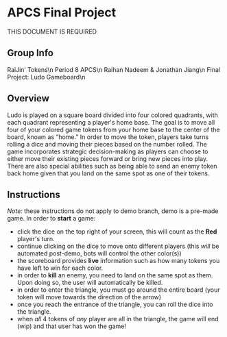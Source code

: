 # APCS Final Project
THIS DOCUMENT IS REQUIRED
## Group Info
RaiJin’ Tokens\n
Period 8 APCS\n
Raihan Nadeem & Jonathan Jiang\n
Final Project: Ludo Gameboard\n
## Overview
Ludo is played on a square board divided into four colored quadrants, with each quadrant representing a player's home base. The goal is to move all four of your colored game tokens from your home base to the center of the board, known as “home." In order to move the token, players take turns rolling a dice and moving their pieces based on the number rolled. The game incorporates strategic decision-making as players can choose to either move their existing pieces forward or bring new pieces into play. There are also special abilities such as being able to send an enemy token back home given that you land on the same spot as one of their tokens. 
## Instructions
*Note:* these instructions do not apply to demo branch, demo is a pre-made game.
In order to **start** a game:
- click the dice on the top right of your screen, this will count as the **Red** player's turn.
- continue clicking on the dice to move onto different players (this *will* be automated post-demo, bots will control the other color(s))
- the scoreboard provides **live** information such as how many tokens you have left to win for each color.
- in order to **kill** an enemy, you need to land on the same spot as them. Upon doing so, the user will automatically be killed.
- in order to enter the triangle, you must go around the entire board (your token will move towards the direction of the arrow)
- once you reach the entrance of the triangle, you can roll the dice into the triangle.
- when *all* 4 tokens of *any* player are all in the triangle, the game will end (wip) and that user has won the game!
